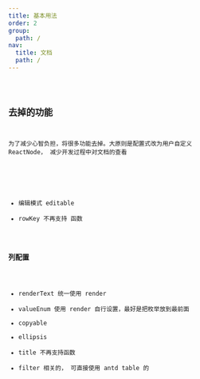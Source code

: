 ```yaml
---
title: 基本用法
order: 2
group:
  path: /
nav:
  title: 文档
  path: /
---
```


<code src="./demos/basic.jsx"   background="#f5f5f5" />

## 去掉的功能

为了减少心智负担，将很多功能去掉。大原则是配置式改为用户自定义 ReactNode， 减少开发过程中对文档的查看

###

- 编辑模式 editable
- rowKey 不再支持 函数

### 列配置

- renderText 统一使用 render
- valueEnum 使用 render 自行设置，最好是把枚举放到最前面
- copyable
- ellipsis
- title 不再支持函数
- filter 相关的， 可直接使用 antd table 的

